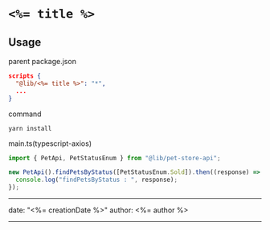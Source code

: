 # `<%= title %>`

## Usage

parent package.json

```json
scripts {
  "@lib/<%= title %>": "*",
  ...
}
```

command

```
yarn install
```

main.ts(typescript-axios)

```typescript
import { PetApi, PetStatusEnum } from "@lib/pet-store-api";

new PetApi().findPetsByStatus([PetStatusEnum.Sold]).then((response) => {
  console.log("findPetsByStatus : ", response);
});
```

---

date: "<%= creationDate %>"
author: <%= author %>

---

